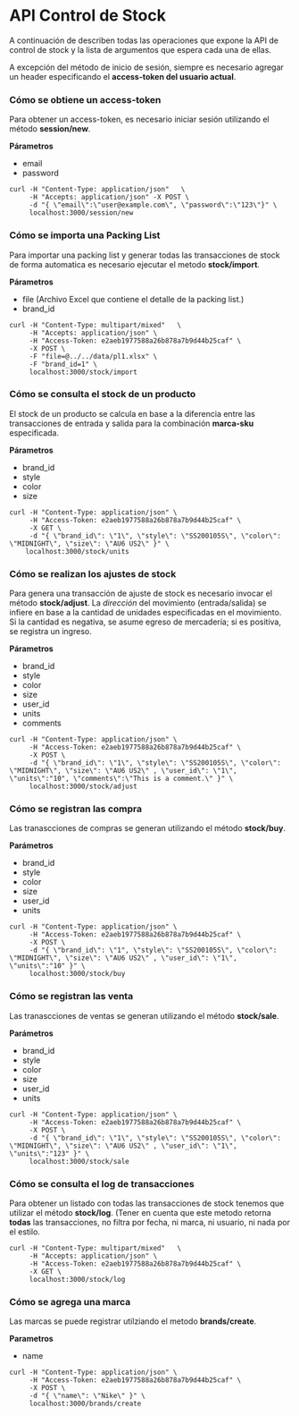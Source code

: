 # API Control de Stock
A continuación de describen todas las operaciones que expone la API de control
de stock y la lista de argumentos que espera cada una de ellas.

A excepción del método de inicio de sesión, siempre es necesario
agregar un header especificando el **access-token del usuario actual**.

### Cómo se obtiene un access-token
Para obtener un access-token, es necesario iniciar sesión utilizando el método **session/new**.

**Párametros**
* email
* password

```
curl -H "Content-Type: application/json"   \
     -H "Accepts: application/json" -X POST \
     -d "{ \"email\":\"user@example.com\", \"password\":\"123\"}" \
     localhost:3000/session/new
```

### Cómo se importa una Packing List
Para importar una packing list y generar todas las transacciones de stock de forma automatica es necesario ejecutar el metodo **stock/import**.

**Párametros**
* file (Archivo Excel que contiene el detalle de la packing list.)
* brand_id

```
curl -H "Content-Type: multipart/mixed"   \
     -H "Accepts: application/json" \
     -H "Access-Token: e2aeb1977588a26b878a7b9d44b25caf" \
     -X POST \
     -F "file=@../../data/pl1.xlsx" \
     -F "brand_id=1" \
     localhost:3000/stock/import
```

### Cómo se consulta el stock de un producto
El stock de un producto se calcula en base a la diferencia entre las transacciones de entrada y salida para la combinación **marca-sku** especificada.

**Párametros**
* brand_id
* style
* color
* size

```
curl -H "Content-Type: application/json" \
     -H "Access-Token: e2aeb1977588a26b878a7b9d44b25caf" \
     -X GET \
     -d "{ \"brand_id\": \"1\", \"style\": \"SS200105S\", \"color\": \"MIDNIGHT\", \"size\": \"AU6 US2\" }" \
    localhost:3000/stock/units
```

### Cómo se realizan los ajustes de stock
Para genera una transacción de ajuste de stock es necesario invocar el método **stock/adjust**.
La *dirección* del movimiento (entrada/salida) se infiere en base a la 
cantidad de unidades especificadas en el movimiento. Si la cantidad es
negativa, se asume egreso de mercadería; si es positiva, se registra un ingreso.

**Párametros**
* brand_id
* style
* color
* size
* user_id
* units
* comments

```
curl -H "Content-Type: application/json" \
     -H "Access-Token: e2aeb1977588a26b878a7b9d44b25caf" \
     -X POST \
     -d "{ \"brand_id\": \"1\", \"style\": \"SS200105S\", \"color\": \"MIDNIGHT\", \"size\": \"AU6 US2\" , \"user_id\": \"1\", \"units\":"10", \"comments\":\"This is a comment.\" }" \
     localhost:3000/stock/adjust
```

### Cómo se registran las compra
Las tranascciones de compras se generan utilizando el método **stock/buy**.

**Parámetros**
* brand_id
* style
* color
* size
* user_id
* units

```
curl -H "Content-Type: application/json" \
     -H "Access-Token: e2aeb1977588a26b878a7b9d44b25caf" \
     -X POST \
     -d "{ \"brand_id\": \"1", \"style\": \"SS200105S\", \"color\": \"MIDNIGHT\", \"size\": \"AU6 US2\" , \"user_id\": \"1\", \"units\":"10" }" \
     localhost:3000/stock/buy
```

### Cómo se registran las venta
Las tranascciones de ventas se generan utilizando el método **stock/sale**.

**Parámetros**
* brand_id
* style
* color
* size
* user_id
* units

```
curl -H "Content-Type: application/json" \
     -H "Access-Token: e2aeb1977588a26b878a7b9d44b25caf" \
     -X POST \
     -d "{ \"brand_id\": \"1\", \"style\": \"SS200105S\", \"color\": \"MIDNIGHT\", \"size\": \"AU6 US2\" , \"user_id\": \"1\", \"units\":"123" }" \
     localhost:3000/stock/sale
```

### Cómo se consulta el log de transacciones
Para obtener un listado con todas las transacciones de stock tenemos que utilizar el método **stock/log**.
(Tener en cuenta que este metodo retorna **todas** las transacciones, no filtra por fecha, ni marca, ni usuario,
ni nada por el estilo.

```
curl -H "Content-Type: multipart/mixed"   \
     -H "Accepts: application/json" \
     -H "Access-Token: e2aeb1977588a26b878a7b9d44b25caf" \
     -X GET \
     localhost:3000/stock/log
```

### Cómo se agrega una marca
Las marcas se puede registrar utilziando el metodo **brands/create**.

**Parametros**
* name

```
curl -H "Content-Type: application/json" \
     -H "Access-Token: e2aeb1977588a26b878a7b9d44b25caf" \
     -X POST \
     -d "{ \"name\": \"Nike\" }" \
     localhost:3000/brands/create
```


